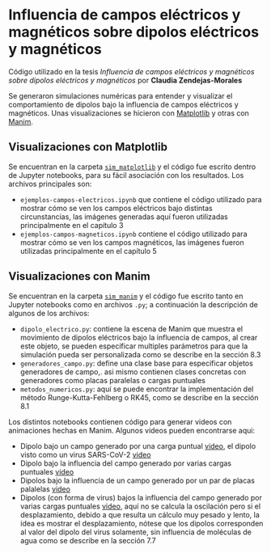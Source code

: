 # Influencia de campos eléctricos y magnéticos sobre dipolos eléctricos y magnéticos

Código utilizado en la tesis *Influencia de campos eléctricos y magnéticos sobre dipolos eléctricos y magnéticos* por **Claudia Zendejas-Morales**

Se generaron simulaciones numéricas para entender y visualizar el comportamiento de dipolos bajo la influencia de campos eléctricos y magnéticos. Unas visualizaciones se hicieron con [Matplotlib](https://matplotlib.org/) y otras con [Manim](https://github.com/3b1b/manim).

## Visualizaciones con Matplotlib

Se encuentran en la carpeta [`sim_matplotlib`](https://github.com/clausia/dipoles-electromagnetic-fields/tree/main/codigo/sim_manim) y el código fue escrito dentro de Jupyter notebooks, para su fácil asociación con los resultados. Los archivos principales son:

- `ejemplos-campos-electricos.ipynb` que contiene el código utilizado para mostrar cómo se ven los campos eléctricos bajo distintas circunstancias, las imágenes generadas aquí fueron utilizadas principalmente en el capítulo 3
- `ejemplos-campos-magneticos.ipynb` contiene el código utilizado para mostrar cómo se ven los campos magnéticos, las imágenes fueron utilizadas principalmente en el capítulo 5

## Visualizaciones con Manim

Se encuentran en la carpeta [`sim_manim`](https://github.com/clausia/dipoles-electromagnetic-fields/tree/main/codigo/sim_manim) y el código fue escrito tanto en Jupyter notebooks como en archivos `.py`; a continuación la descripción de algunos de los archivos:

- `dipolo_electrico.py`: contiene la escena de Manim que muestra el movimiento de dipolos eléctricos bajo la influencia de campos, al crear este objeto, se pueden específicar multiples parámetros para que la simulación pueda ser personalizada como se describe en la sección 8.3
- `generadores_campo.py`: define una clase base para especificar objetos generadores de campo,. asi mismo contienen clases concretas con generadores como placas paralelas o cargas puntuales
- `metodos_numericos.py`: aquí se puede encontrar la implementación del método Runge-Kutta-Fehlberg o RK45, como se describe en la sección 8.1

Los distintos notebooks contienen código para generar videos con animaciones hechas en Manim. Algunos videos pueden encontrarse aqui:

- Dipolo bajo un campo generado por una carga puntual [video](https://youtu.be/tOT0nUgboJA), el dipolo visto como un virus SARS-CoV-2 [video](https://youtu.be/gj11WIBRaSQ)
- Dipolo bajo la influencia del campo generado por varias cargas puntuales [video](https://youtu.be/J-M8embV6d8)
- Dipolos bajo la influencia de un campo generado por un par de placas palalelas [video](https://youtu.be/HWn7V46Tte0)
- Dipolos (con forma de virus) bajos la influencia del campo generado por varias cargas puntuales [video](https://youtu.be/Vhx-LJVa0_o), aquí no se calcula la oscilación pero si el desplazamiento, debido a que resulta un cálculo muy pesado y lento, la idea es mostrar el desplazamiento, nótese que los dipolos corresponden al valor del dipolo del virus solamente, sin influencia de moléculas de agua como se describe en la sección 7.7





